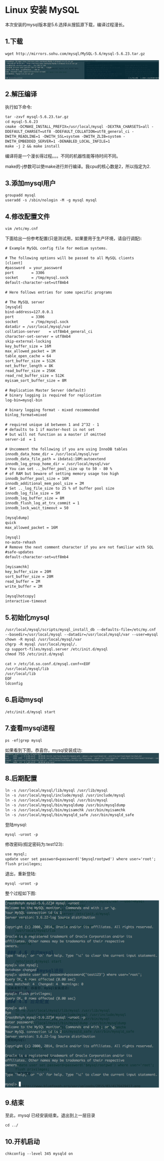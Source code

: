 # Linux 安装 MySQL

本次安装的mysql版本是5.6.选择从搜狐源下载，编译过程漫长。

## 1.下载

```shell
wget http://mirrors.sohu.com/mysql/MySQL-5.6/mysql-5.6.23.tar.gz
```

![](./media/8BA57510-A6AE-4293-98D0-490C48534AEB-1.png)

## 2.解压编译

执行如下命令:

```shell
tar -zxvf mysql-5.6.23.tar.gz
cd mysql-5.6.23
cmake -DCMAKE_INSTALL_PREFIX=/usr/local/mysql -DEXTRA_CHARSETS=all -DDEFAULT_CHARSET=utf8 -DDEFAULT_COLLATION=utf8_general_ci -DWITH_READLINE=1 -DWITH_SSL=system -DWITH_ZLIB=system -DWITH_EMBEDDED_SERVER=1 -DENABLED_LOCAL_INFILE=1
make -j 2 && make install
```

编译将是一个漫长得过程。。。不同的机器性能等待时间不同。

make的-j参数可以使make进行并行编译。我cpu的核心数是2，所以指定为2.

## 3.添加mysql用户

```shell
groupadd mysql
useradd -s /sbin/nologin -M -g mysql mysql
```

## 4.修改配置文件

```shell
vim /etc/my.cnf
```

下面给出一份参考配置(只是测试用，如果要用于生产环境，请自行调配):

```
# Example MySQL config file for medium systems.

# The following options will be passed to all MySQL clients
[client]
#password  = your_password
port        = 3306
socket      = /tmp/mysql.sock
default-character-set=utf8mb4

# Here follows entries for some specific programs

# The MySQL server
[mysqld]
bind-address=127.0.0.1
port        = 3306
socket      = /tmp/mysql.sock
datadir = /usr/local/mysql/var
collation-server    = utf8mb4_general_ci
character-set-server = utf8mb4
skip-external-locking
key_buffer_size = 16M
max_allowed_packet = 1M
table_open_cache = 64
sort_buffer_size = 512K
net_buffer_length = 8K
read_buffer_size = 256K
read_rnd_buffer_size = 512K
myisam_sort_buffer_size = 8M

# Replication Master Server (default)
# binary logging is required for replication
log-bin=mysql-bin

# binary logging format - mixed recommended
binlog_format=mixed

# required unique id between 1 and 2^32 - 1
# defaults to 1 if master-host is not set
# but will not function as a master if omitted
server-id  = 1

# Uncomment the following if you are using InnoDB tables
innodb_data_home_dir = /usr/local/mysql/var
innodb_data_file_path = ibdata1:10M:autoextend
innodb_log_group_home_dir = /usr/local/mysql/var
# You can set .._buffer_pool_size up to 50 - 80 %
# of RAM but beware of setting memory usage too high
innodb_buffer_pool_size = 16M
innodb_additional_mem_pool_size = 2M
# Set .._log_file_size to 25 % of buffer pool size
innodb_log_file_size = 5M
innodb_log_buffer_size = 8M
innodb_flush_log_at_trx_commit = 1
innodb_lock_wait_timeout = 50

[mysqldump]
quick
max_allowed_packet = 16M

[mysql]
no-auto-rehash
# Remove the next comment character if you are not familiar with SQL
#safe-updates
default-character-set=utf8mb4

[myisamchk]
key_buffer_size = 20M
sort_buffer_size = 20M
read_buffer = 2M
write_buffer = 2M

[mysqlhotcopy]
interactive-timeout
```

## 5.初始化mysql

```shell
/usr/local/mysql/scripts/mysql_install_db --defaults-file=/etc/my.cnf --basedir=/usr/local/mysql --datadir=/usr/local/mysql/var --user=mysql
chown -R mysql /usr/local/mysql/var
chgrp -R mysql /usr/local/mysql/.
cp support-files/mysql.server /etc/init.d/mysql
chmod 755 /etc/init.d/mysql

cat > /etc/ld.so.conf.d/mysql.conf<<EOF
/usr/local/mysql/lib
/usr/local/lib
EOF
ldconfig

```

## 6.启动mysql

```shell
/etc/init.d/mysql start
```

## 7.查看mysql进程

```shell
ps -ef|grep mysql
```

如果看到下图，恭喜你，mysql安装成功:
![](./media/2A9DB43B-E62E-4534-82BB-CDA4A66094FB.png)


## 8.后期配置

```shell
ln -s /usr/local/mysql/lib/mysql /usr/lib/mysql
ln -s /usr/local/mysql/include/mysql /usr/include/mysql
ln -s /usr/local/mysql/bin/mysql /usr/bin/mysql
ln -s /usr/local/mysql/bin/mysqldump /usr/bin/mysqldump
ln -s /usr/local/mysql/bin/myisamchk /usr/bin/myisamchk
ln -s /usr/local/mysql/bin/mysqld_safe /usr/bin/mysqld_safe
```

登陆mysql:

```shell
mysql -uroot -p
```


修改密码(假定密码为:test123):

```shell
use mysql;
update user set password=password('$mysqlrootpwd') where user='root';
flush privileges;
```

退出，重新登陆:

```shell
mysql -uroot -p
```

整个过程如下图:

![2A5FF5E2-F837-4C96-AF4A-A9E5F410CB82](media/2A5FF5E2-F837-4C96-AF4A-A9E5F410CB82.png)

## 9.结束

至此，mysql 已经安装结束。退出到上一层目录

```shell
cd ../
```

## 10.开机启动

```shell
chkconfig --level 345 mysqld on
```


